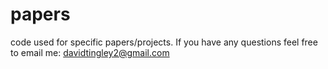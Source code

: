 # papers
code used for specific papers/projects. If you have any questions feel free to email me: davidtingley2@gmail.com
